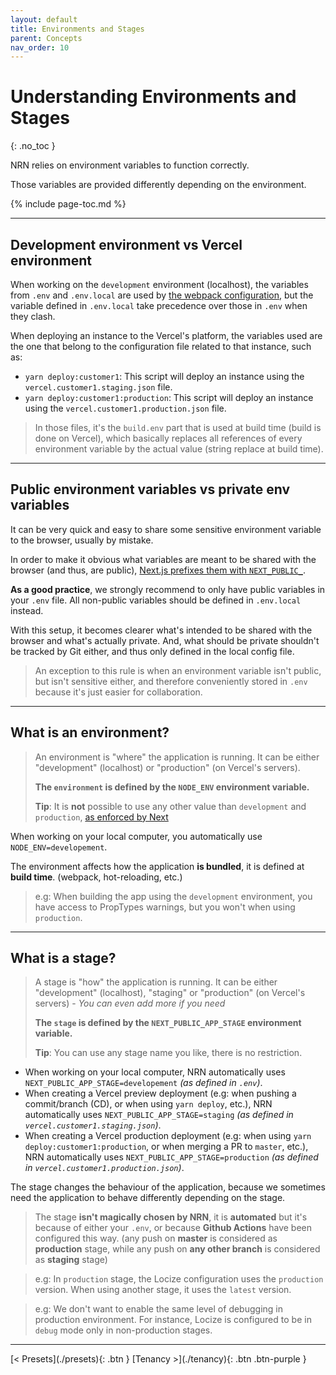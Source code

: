 ```yaml
---
layout: default
title: Environments and Stages
parent: Concepts
nav_order: 10
---
```


# Understanding **Environments** and **Stages**
{: .no_toc }

<div class="code-example" markdown="1">
NRN relies on environment variables to function correctly.

Those variables are provided differently depending on the environment.
</div>

{% include page-toc.md %}

---

## **Development** environment vs **Vercel** environment
When working on the `development` environment (localhost), the variables from `.env` and `.env.local` are used by [the webpack configuration](./next.config.js), but the variable defined in `.env.local` take precedence over those in `.env` when they clash.

When deploying an instance to the Vercel's platform, the variables used are the one that belong to the configuration file related to that instance, such as:
- `yarn deploy:customer1`: This script will deploy an instance using the `vercel.customer1.staging.json` file.
- `yarn deploy:customer1:production`: This script will deploy an instance using the `vercel.customer1.production.json` file.

> In those files, it's the `build.env` part that is used at build time (build is done on Vercel), which basically replaces all references of every environment variable by the actual value (string replace at build time).

---

## **Public** environment variables vs **private** env variables
It can be very quick and easy to share some sensitive environment variable to the browser, usually by mistake.

In order to make it obvious what variables are meant to be shared with the browser (and thus, are public), [Next.js prefixes them with `NEXT_PUBLIC_`](https://nextjs.org/docs/basic-features/environment-variables#exposing-environment-variables-to-the-browser).

**As a good practice**, we strongly recommend to only have public variables in your `.env` file. All non-public variables should be defined in `.env.local` instead.

With this setup, it becomes clearer what's intended to be shared with the browser and what's actually private.
And, what should be private shouldn't be tracked by Git either, and thus only defined in the local config file.

> An exception to this rule is when an environment variable isn't public, but isn't sensitive either, and therefore conveniently stored in `.env` because it's just easier for collaboration.

---

## What is an **environment**?

> An environment is "where" the application is running.
> It can be either "development" (localhost) or "production" (on Vercel's servers).
>
> **The `environment` is defined by the `NODE_ENV` environment variable.**
>
> **Tip**: It is **not** possible to use any other value than `development` and `production`, [as enforced by Next](https://github.com/vercel/next.js/blob/master/errors/env-key-not-allowed.md)

When working on your local computer, you automatically use `NODE_ENV=developement`.

The environment affects how the application **is bundled**, it is defined at **build time**. (webpack, hot-reloading, etc.)

> e.g: When building the app using the `development` environment, you have access to PropTypes warnings, but you won't when using `production`.

---

## What is a **stage**?

> A stage is "how" the application is running.
> It can be either "development" (localhost), "staging" or "production" (on Vercel's servers) - _You can even add more if you need_
>
> **The `stage` is defined by the `NEXT_PUBLIC_APP_STAGE` environment variable.**
>
> **Tip**: You can use any stage name you like, there is no restriction.

- When working on your local computer, NRN automatically uses `NEXT_PUBLIC_APP_STAGE=developement` _(as defined in `.env`)_.
- When creating a Vercel preview deployment (e.g: when pushing a commit/branch (CD), or when using `yarn deploy`, etc.), NRN automatically uses `NEXT_PUBLIC_APP_STAGE=staging` _(as defined in `vercel.customer1.staging.json`)_.
- When creating a Vercel production deployment (e.g: when using `yarn deploy:customer1:production`, or when merging a PR to `master`, etc.), NRN automatically uses `NEXT_PUBLIC_APP_STAGE=production` _(as defined in `vercel.customer1.production.json`)_.

The stage changes the behaviour of the application, because we sometimes need the application to behave differently depending on the stage.

> The stage **isn't magically chosen by NRN**, it is **automated** but it's because of either your `.env`, or because **Github Actions** have been configured this way.
> (any push on **master** is considered as **production** stage, while any push on **any other branch** is considered as **staging** stage)

> e.g: In `production` stage, the Locize configuration uses the `production` version.
> When using another stage, it uses the `latest` version.

> e.g: We don't want to enable the same level of debugging in production environment.
> For instance, Locize is configured to be in `debug` mode only in non-production stages.

---

<div class="pagination-section">
    <span class="fs-4" markdown="1">
    [< Presets](./presets){: .btn }
    </span>
    <span class="fs-4" markdown="1">
    [Tenancy >](./tenancy){: .btn .btn-purple }
    </span>
</div>
